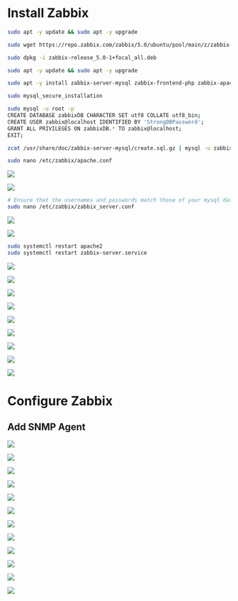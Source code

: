 # Install Zabbix

```Bash
sudo apt -y update && sudo apt -y upgrade
```

```Bash
sudo wget https://repo.zabbix.com/zabbix/5.0/ubuntu/pool/main/z/zabbix-release/zabbix-release_5.0-1+focal_all.deb

sudo dpkg -i zabbix-release_5.0-1+focal_all.deb

sudo apt -y update && sudo apt -y upgrade

sudo apt -y install zabbix-server-mysql zabbix-frontend-php zabbix-apache-conf zabbix-agent mysql-server

sudo mysql_secure_installation

sudo mysql -u root -p 
CREATE DATABASE zabbixDB CHARACTER SET utf8 COLLATE utf8_bin;
CREATE USER zabbix@localhost IDENTIFIED BY 'StrongDBPassword';
GRANT ALL PRIVILEGES ON zabbixDB.* TO zabbix@localhost;
EXIT;

zcat /usr/share/doc/zabbix-server-mysql/create.sql.gz | mysql -u zabbix -p zabbixDB
```

```Bash
sudo nano /etc/zabbix/apache.conf
```

![](https://github.com/JonmarCorpuz/Procedures/blob/main/Zabbix/Assets/Zabbix%20Install%20pt5-2.jpg)

![](https://github.com/JonmarCorpuz/Procedures/blob/main/Zabbix/Assets/Zabbix%20Install%20pt5-3.jpg)

```Bash
# Ensure that the usernames and passwords match those of your mysql database
sudo nano /etc/zabbix/zabbix_server.conf
```

![](https://github.com/JonmarCorpuz/Procedures/blob/main/Zabbix/Assets/Zabbix%20DB%20Password%20pt1.png)

![](https://github.com/JonmarCorpuz/Procedures/blob/main/Zabbix/Assets/Zabbix%20DB%20Password%20pt2.png)

```Bash
sudo systemctl restart apache2
sudo systemctl restart zabbix-server.service
```

![](https://github.com/JonmarCorpuz/Procedures/blob/main/Zabbix/Assets/Zabbix%20Install%20pt6.jpg)

![](https://github.com/JonmarCorpuz/Procedures/blob/main/Zabbix/Assets/Zabbix%20Install%20pt7.jpg)

![](https://github.com/JonmarCorpuz/Procedures/blob/main/Zabbix/Assets/Zabbix%20Install%20pt8.jpg)

![](https://github.com/JonmarCorpuz/Procedures/blob/main/Zabbix/Assets/Zabbix%20Install%20pt9.jpg)

![](https://github.com/JonmarCorpuz/Procedures/blob/main/Zabbix/Assets/Zabbix%20Install%20pt10.jpg)

![](https://github.com/JonmarCorpuz/Procedures/blob/main/Zabbix/Assets/Zabbix%20Install%20pt11.jpg)

![](https://github.com/JonmarCorpuz/Procedures/blob/main/Zabbix/Assets/Zabbix%20Install%20pt12.jpg)

![](https://github.com/JonmarCorpuz/Procedures/blob/main/Zabbix/Assets/Zabbix%20Install%20pt13.jpg)

![](https://github.com/JonmarCorpuz/SecondBrain/blob/main/Assets/Whitespace.png)

# Configure Zabbix

## Add SNMP Agent

![](https://github.com/JonmarCorpuz/Procedures/blob/main/Zabbix/Assets/Add%20Cisco%20Device%20SNMP%20pt1.jpg)

![](https://github.com/JonmarCorpuz/Procedures/blob/main/Zabbix/Assets/Add%20Cisco%20Device%20SNMP%20pt2.jpg)

![](https://github.com/JonmarCorpuz/Procedures/blob/main/Zabbix/Assets/Add%20Cisco%20Device%20SNMP%20pt3.jpg)

![](https://github.com/JonmarCorpuz/Procedures/blob/main/Zabbix/Assets/Add%20Cisco%20Device%20SNMP%20pt4.jpg)

![](https://github.com/JonmarCorpuz/Procedures/blob/main/Zabbix/Assets/Add%20Cisco%20Device%20SNMP%20pt5.jpg)

![](https://github.com/JonmarCorpuz/Procedures/blob/main/Zabbix/Assets/Add%20Cisco%20Device%20SNMP%20pt6.jpg)

![](https://github.com/JonmarCorpuz/Procedures/blob/main/Zabbix/Assets/Add%20Cisco%20Device%20SNMP%20pt7.jpg)

![](https://github.com/JonmarCorpuz/Procedures/blob/main/Zabbix/Assets/Add%20Cisco%20Device%20SNMP%20pt8.jpg)

![](https://github.com/JonmarCorpuz/Procedures/blob/main/Zabbix/Assets/Add%20Cisco%20Device%20SNMP%20pt9.jpg)

![](https://github.com/JonmarCorpuz/Procedures/blob/main/Zabbix/Assets/Add%20Cisco%20Device%20SNMP%20pt10.jpg)

![](https://github.com/JonmarCorpuz/Procedures/blob/main/Zabbix/Assets/Add%20Cisco%20Device%20SNMP%20pt11.jpg)

![](https://github.com/JonmarCorpuz/Procedures/blob/main/Zabbix/Assets/Add%20Cisco%20Device%20SNMP%20pt12.jpg)
